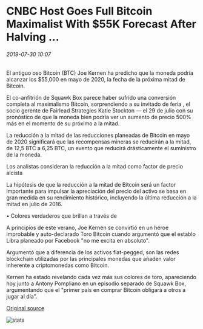 # CNBC Host Goes Full Bitcoin Maximalist With $55K Forecast After Halving ...

###### 2019-07-30 10:07

El antiguo oso Bitcoin (BTC) Joe Kernen ha predicho que la moneda podría alcanzar los $55,000 en mayo de 2020, la fecha de la próxima mitad de Bitcoin.

El co-anfitrión de Squawk Box parece haber sufrido una conversión completa al maximalismo Bitcoin, sorprendiendo a su invitado de feria , el socio gerente de Fairlead Strategies Katie Stockton — el 29 de julio con su pronóstico de que la moneda bien podría ver un aumento de precio 500% más en el momento de su próximo a la mitad.

La reducción a la mitad de las reducciones planeadas de Bitcoin en mayo de 2020 significará que las recompensas mineras se reducirán a la mitad, de 12,5 BTC a 6,25 BTC, un evento que reducirá drásticamente el suministro de la moneda.

Los analistas consideran la reducción a la mitad como factor de precio alcista

La hipótesis de que la reducción a la mitad de Bitcoin será un factor importante para impulsar la apreciación del precio del activo se basa en gran medida en su rendimiento histórico, incluyendo la última reducción a la mitad en julio de 2016.

• Colores verdaderos que brillan a través de

A principios de este verano, Joe Kernen se convirtió en un héroe improbable y auto-declarado Toro Bitcoin cuando argumentó que el establo Libra planeado por Facebook "no me excita en absoluto".

Argumentó que a diferencia de los activos fiat-pegged, son las redes blockchain utilizadas por las principales monedas que añaden valor inherente a criptomonedas como Bitcoin.

Kernen ha estado revelando cada vez más sus colores de toro, apareciendo hoy junto a Antony Pompliano en un episodio separado de Squawk Box, argumentando que el "primer país en comprar Bitcoin obligará a otros a jugar al día".

[Original source](https://cointelegraph.com/news/cnbc-host-goes-full-bitcoin-maximalist-with-55k-forecast-after-halving)

![stats](https://c.statcounter.com/11760860/0/a89fa40b/1/ "stats")